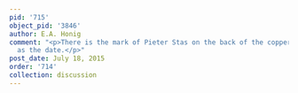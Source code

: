 ```yaml
---
pid: '715'
object_pid: '3846'
author: E.A. Honig
comment: "<p>There is the mark of Pieter Stas on the back of the copper panel as well
  as the date.</p>"
post_date: July 18, 2015
order: '714'
collection: discussion
---
```

